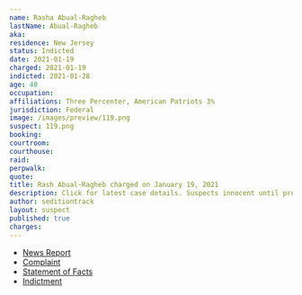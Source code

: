 ```yaml
---
name: Rasha Abual-Ragheb
lastName: Abual-Ragheb
aka:
residence: New Jersey
status: Indicted
date: 2021-01-19
charged: 2021-01-19
indicted: 2021-01-28
age: 40
occupation:
affiliations: Three Percenter, American Patriots 3%
jurisdiction: Federal
image: /images/preview/119.png
suspect: 119.png
booking:
courtroom:
courthouse:
raid:
perpwalk:
quote:
title: Rash Abual-Ragheb charged on January 19, 2021
description: Click for latest case details. Suspects innocent until proven guilty.
author: seditiontrack
layout: suspect
published: true
charges:
---
```

- [News Report](https://www.the961.com/lebanese-charged-us-capitol/)
- [Complaint](https://www.justice.gov/opa/page/file/1357081/download)
- [Statement of Facts](https://www.justice.gov/opa/page/file/1357076/download)
- [Indictment](https://www.justice.gov/usao-dc/case-multi-defendant/file/1364746/download)
